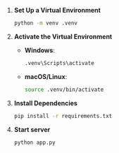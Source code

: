 1. **Set Up a Virtual Environment**

   ```bash
   python -m venv .venv
   ```

2. **Activate the Virtual Environment**

   - **Windows**:
     ```bash
     .venv\Scripts\activate
     ```
   - **macOS/Linux**:
     ```bash
     source .venv/bin/activate
     ```

3. **Install Dependencies**

   ```bash
   pip install -r requirements.txt
   ```

4. **Start server**

      ```
      python app.py
   ```